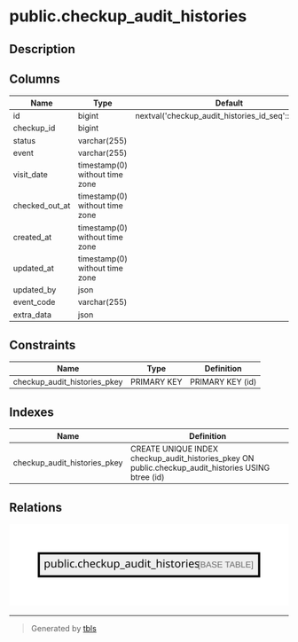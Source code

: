 # public.checkup_audit_histories

## Description

## Columns

| Name           | Type                           | Default                                             | Nullable |
| -------------- | ------------------------------ | --------------------------------------------------- | -------- |
| id             | bigint                         | nextval('checkup_audit_histories_id_seq'::regclass) | false    |
| checkup_id     | bigint                         |                                                     | false    |
| status         | varchar(255)                   |                                                     | false    |
| event          | varchar(255)                   |                                                     | false    |
| visit_date     | timestamp(0) without time zone |                                                     | true     |
| checked_out_at | timestamp(0) without time zone |                                                     | true     |
| created_at     | timestamp(0) without time zone |                                                     | true     |
| updated_at     | timestamp(0) without time zone |                                                     | true     |
| updated_by     | json                           |                                                     | true     |
| event_code     | varchar(255)                   |                                                     | true     |
| extra_data     | json                           |                                                     | true     |

## Constraints

| Name                         | Type        | Definition       |
| ---------------------------- | ----------- | ---------------- |
| checkup_audit_histories_pkey | PRIMARY KEY | PRIMARY KEY (id) |

## Indexes

| Name                         | Definition                                                                                          |
| ---------------------------- | --------------------------------------------------------------------------------------------------- |
| checkup_audit_histories_pkey | CREATE UNIQUE INDEX checkup_audit_histories_pkey ON public.checkup_audit_histories USING btree (id) |

## Relations

![er](public.checkup_audit_histories.svg)

---

> Generated by [tbls](https://github.com/k1LoW/tbls)
